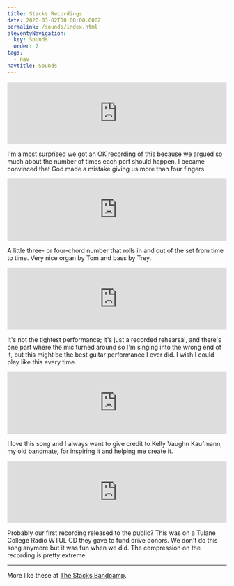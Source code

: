 ```yaml
---
title: Stacks Recordings
date: 2020-03-02T00:00:00.000Z
permalink: /sounds/index.html
eleventyNavigation:
  key: Sounds
  order: 2
tags:
  - nav
navtitle: Sounds 
---
```


<iframe style="border: 0; width: 100%; height: 142px;" src="https://bandcamp.com/EmbeddedPlayer/track=3293406249/size=large/bgcol=ffffff/linkcol=67c018/tracklist=false/artwork=small/transparent=true/" seamless><a href="https://thestacksnola.bandcamp.com/track/go-and-get-it-son">Go And Get It Son by The Stacks</a></iframe>

I'm almost surprised we got an OK recording of this because we argued so much about the number of times each part should happen. I became convinced that God made a mistake giving us more than four fingers.

<iframe style="border: 0; width: 100%; height: 142px;" src="https://bandcamp.com/EmbeddedPlayer/track=2809267000/size=large/bgcol=ffffff/linkcol=67c018/tracklist=false/artwork=small/transparent=true/" seamless><a href="https://thestacksnola.bandcamp.com/track/i-can-be-strong">I Can Be Strong by The Stacks</a></iframe>

A little three- or four-chord number that rolls in and out of the set from time to time. Very nice organ by Tom and bass by Trey.

<iframe style="border: 0; width: 100%; height: 142px;" src="https://bandcamp.com/EmbeddedPlayer/track=1283581204/size=large/bgcol=ffffff/linkcol=67c018/tracklist=false/artwork=small/transparent=true/" seamless><a href="httpss://thestacksnola.bandcamp.com/track/you-got-my-mind-going-in-the-wrong-direction">(You Got My Mind Going In The) Wrong Direction by The Stacks</a></iframe>

It's not the tightest performance; it's just a recorded rehearsal, and there's one part where the mic turned around so I'm singing into the wrong end of it, but this might be the best guitar performance I ever did. I wish I could play like this every time.

<iframe style="border: 0; width: 100%; height: 142px;" src="https://bandcamp.com/EmbeddedPlayer/track=2073278981/size=large/bgcol=ffffff/linkcol=67c018/tracklist=false/artwork=small/transparent=true/" seamless><a href="https://thestacksnola.bandcamp.com/track/im-wild">I&#39;m Wild by The Stacks</a></iframe>

I love this song and I always want to give credit to Kelly Vaughn Kaufmann, my old bandmate, for inspiring it and helping me create it.

<iframe style="border: 0; width: 100%; height: 142px;" src="https://bandcamp.com/EmbeddedPlayer/track=133377225/size=large/bgcol=ffffff/linkcol=67c018/tracklist=false/artwork=small/transparent=true/" seamless><a href="https://thestacksnola.bandcamp.com/track/spell-it-out-for-you">Spell It Out (For You) by The Stacks</a></iframe>

Probably our first recording released to the public? This was on a Tulane College Radio WTUL CD they gave to fund drive donors. We don't do this song anymore but it was fun when we did. The compression on the recording is pretty extreme.

-----

More like these at [The Stacks Bandcamp](https://thestacksnola.bandcamp.com/).

<!-- JSON-LD markup generated by Google Structured Data Markup Helper. -->
<script type="application/ld+json">
{
  "@context" : "http://schema.org",
  "name" : "The Stacks: Sounds",
  "@type" : "Article",
  "author" : {
    "@type" : "Person",
    "name" : "The Stacks"
  },
  "image" : "https://f4.bcbits.com/img/a0873596798_8.jpg",
  "url" : "https://thestackswebsite.com/sounds/"/
  "@type" : "Product",
  "name" : "Go And Get It Son",
  "image" : "https://f4.bcbits.com/img/a0873596798_8.jpg",
  "description" : "Im almost surprised we got an OK recording of this because we argued so much about the number of times each part should happen. I became convinced that God made a mistake giving us more than four fingers.",
  "url" : "https://thestacksnola.bandcamp.com/track/go-and-get-it-son?action=download&from=embed"
}
</script>